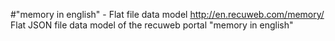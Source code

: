 #"memory in english" - Flat file data model
http://en.recuweb.com/memory/
Flat JSON file data model of the recuweb portal "memory in english"
